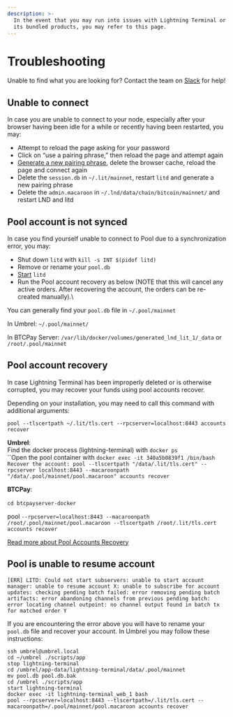 ```yaml
---
description: >-
  In the event that you may run into issues with Lightning Terminal or one of
  its bundled products, you may refer to this page.
---
```


# Troubleshooting

Unable to find what you are looking for? Contact the team on [Slack](https://lightning.engineering/slack.html) for help!

## Unable to connect <a href="#docs-internal-guid-d0ac868a-7fff-0e26-52e4-c5cfe3f7199e" id="docs-internal-guid-d0ac868a-7fff-0e26-52e4-c5cfe3f7199e"></a>

In case you are unable to connect to your node, especially after your browser having been idle for a while or recently having been restarted, you may:

* Attempt to reload the page asking for your password
* Click on “use a pairing phrase,” then reload the page and attempt again
* [Generate a new pairing phrase](run-litd-1.md#connect-to-lightning-terminal), delete the browser cache, reload the page and connect again
* Delete the `session.db` in `~/.lit/mainnet`, restart `litd` and generate a new pairing phrase
* Delete the `admin.macaroon` in `~/.lnd/data/chain/bitcoin/mainnet/` and restart LND and litd

## Pool account is not synced

In case you find yourself unable to connect to Pool due to a synchronization error, you may:

* Shut down `litd` with `kill -s INT $(pidof litd)`
* Remove or rename your `pool.db`
* [Start](get-lit.md#docs-internal-guid-ae172929-7fff-f9d0-7921-e6f8acc92f53) `litd`
* Run the Pool account recovery as below (NOTE that this will cancel any active orders. After recovering the account, the orders can be re-created manually).\


You can generally find your `pool.db` file in `~/.pool/mainnet`

In Umbrel: `~/.pool/mainnet/`

In BTCPay Server: `/var/lib/docker/volumes/generated_lnd_lit_1/_data` or `/root/.pool/mainnet`

## Pool account recovery

In case Lightning Terminal has been improperly deleted or is otherwise corrupted, you may recover your funds using pool accounts recover.

Depending on your installation, you may need to call this command with additional arguments:

`pool --tlscertpath ~/.lit/tls.cert --rpcserver=localhost:8443 accounts recover`

**Umbrel**: \
Find the docker process (lightning-terminal) with `docker ps`\
``Open the pool container with `docker exec -it 340a5b0839f1 /bin/bash`\
`Recover the account: pool --tlscertpath "/data/.lit/tls.cert" --rpcserver localhost:8443 --macaroonpath "/data/.pool/mainnet/pool.macaroon" accounts recover`

**BTCPay**:\
\
`cd btcpayserver-docker`

pool `--rpcserver=localhost:8443 --macaroonpath /root/.pool/mainnet/pool.macaroon --tlscertpath /root/.lit/tls.cert accounts recover`

[Read more about Pool Accounts Recovery](../pool/account\_recovery.md)

## Pool is unable to resume account

`[ERR] LITD: Could not start subservers: unable to start account manager: unable to resume account X: unable to subscribe for account updates: checking pending batch failed: error removing pending batch artifacts: error abandoning channels from previous pending batch: error locating channel outpoint: no channel output found in batch tx for matched order Y`

If you are encountering the error above you will have to rename your `pool.db` file and recover your account. In Umbrel you may follow these instructions:

`ssh umbrel@umbrel.local`\
`cd ~/umbrel ./scripts/app`\
`stop lightning-terminal`\
`cd /umbrel/app-data/lightning-terminal/data/.pool/mainnet`\
`mv pool.db pool.db.bak`\
`cd /umbrel ./scripts/app`\
`start lightning-terminal`\
`docker exec -it lightning-terminal_web_1 bash`\
`pool --rpcserver=localhost:8443 --tlscertpath=/.lit/tls.cert --macaroonpath=/.pool/mainnet/pool.macaroon accounts recover`
